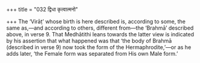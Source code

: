 +++
title = "032 द्विधा कृत्वात्मनो"

+++
The ‘Virāṭ’ whose birth is here described is, according to some, the
same as,—and according to others, different from—the ‘Brahmā’ described
above, in verse 9. That Medhātithi leans towards the latter view is
indicated by his assertion that what happened was that ‘the body of
Brahmā (described in verse 9) now took the form of the
Hermaphrodite,’—or as he adds later, ‘the Female form was separated from
His own Male form.’
